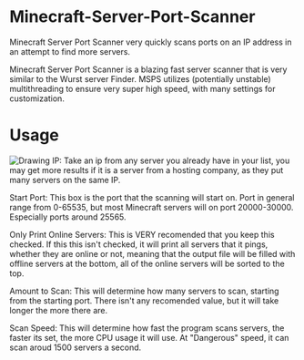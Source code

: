# Minecraft-Server-Port-Scanner
Minecraft Server Port Scanner very quickly scans ports on an IP address in an attempt to find more servers.

Minecraft Server Port Scanner is a blazing fast server scanner that is very similar to the Wurst server Finder.
MSPS utilizes (potentially unstable) multithreading to ensure very super high speed, with many settings for customization.

# Usage
![Drawing](https://user-images.githubusercontent.com/64995932/148468430-557dc2f6-be2c-4990-9019-cf3f57ad7111.png)
IP: Take an ip from any server you already have in your list, you may get more results if it is a server from a hosting company, as they put many servers on the same IP.

Start Port: This box is the port that the scanning will start on. Port in general range from 0-65535, but most Minecraft servers will on port 20000-30000. Especially ports around 25565.

Only Print Online Servers: This is VERY recomended that you keep this checked. If this this isn't checked, it will print all servers that it pings, whether they are online or not, meaning that the output file will be filled with offline servers at the bottom, all of the online servers will be sorted to the top.

Amount to Scan: This will determine how many servers to scan, starting from the starting port. There isn't any recomended value, but it will take longer the more there are.

Scan Speed: This will determine how fast the program scans servers, the faster its set, the more CPU usage it will use. At "Dangerous" speed, it can scan aroud 1500 servers a second. 
